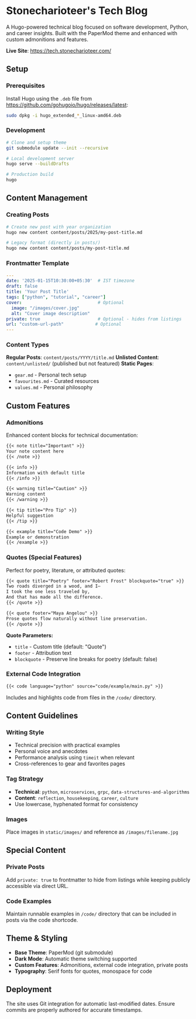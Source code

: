 # Stonecharioteer's Tech Blog

A Hugo-powered technical blog focused on software development, Python, and career insights. Built with the PaperMod theme and enhanced with custom admonitions and features.

**Live Site**: https://tech.stonecharioteer.com/

## Setup

### Prerequisites
Install Hugo using the `.deb` file from https://github.com/gohugoio/hugo/releases/latest:
```bash
sudo dpkg -i hugo_extended_*_linux-amd64.deb
```

### Development
```bash
# Clone and setup theme
git submodule update --init --recursive

# Local development server
hugo serve --buildDrafts

# Production build
hugo
```

## Content Management

### Creating Posts
```bash
# Create new post with year organization
hugo new content content/posts/2025/my-post-title.md

# Legacy format (directly in posts/)
hugo new content content/posts/my-post-title.md
```

### Frontmatter Template
```yaml
---
date: '2025-01-15T10:30:00+05:30'  # IST timezone
draft: false
title: 'Your Post Title'
tags: ["python", "tutorial", "career"]
cover:                             # Optional
  image: "/images/cover.jpg"
  alt: "Cover image description"
private: true                      # Optional - hides from listings
url: "custom-url-path"            # Optional
---
```

### Content Types

**Regular Posts**: `content/posts/YYYY/title.md`
**Unlisted Content**: `content/unlisted/` (published but not featured)
**Static Pages**: 
- `gear.md` - Personal tech setup
- `favourites.md` - Curated resources
- `values.md` - Personal philosophy

## Custom Features

### Admonitions
Enhanced content blocks for technical documentation:

```markdown
{{< note title="Important" >}}
Your note content here
{{< /note >}}

{{< info >}}
Information with default title
{{< /info >}}

{{< warning title="Caution" >}}
Warning content
{{< /warning >}}

{{< tip title="Pro Tip" >}}
Helpful suggestion
{{< /tip >}}

{{< example title="Code Demo" >}}
Example or demonstration
{{< /example >}}
```

### Quotes (Special Features)
Perfect for poetry, literature, or attributed quotes:

```markdown
{{< quote title="Poetry" footer="Robert Frost" blockquote="true" >}}
Two roads diverged in a wood, and I—
I took the one less traveled by,
And that has made all the difference.
{{< /quote >}}

{{< quote footer="Maya Angelou" >}}
Prose quotes flow naturally without line preservation.
{{< /quote >}}
```

**Quote Parameters:**
- `title` - Custom title (default: "Quote")
- `footer` - Attribution text
- `blockquote` - Preserve line breaks for poetry (default: false)

### External Code Integration
```markdown
{{< code language="python" source="code/example/main.py" >}}
```
Includes and highlights code from files in the `/code/` directory.

## Content Guidelines

### Writing Style
- Technical precision with practical examples
- Personal voice and anecdotes
- Performance analysis using `timeit` when relevant
- Cross-references to gear and favorites pages

### Tag Strategy
- **Technical**: `python`, `microservices`, `grpc`, `data-structures-and-algorithms`
- **Content**: `reflection`, `housekeeping`, `career`, `culture`
- Use lowercase, hyphenated format for consistency

### Images
Place images in `static/images/` and reference as `/images/filename.jpg`

## Special Content

### Private Posts
Add `private: true` to frontmatter to hide from listings while keeping publicly accessible via direct URL.

### Code Examples
Maintain runnable examples in `/code/` directory that can be included in posts via the code shortcode.

## Theme & Styling

- **Base Theme**: PaperMod (git submodule)
- **Dark Mode**: Automatic theme switching supported
- **Custom Features**: Admonitions, external code integration, private posts
- **Typography**: Serif fonts for quotes, monospace for code

## Deployment

The site uses Git integration for automatic last-modified dates. Ensure commits are properly authored for accurate timestamps.
